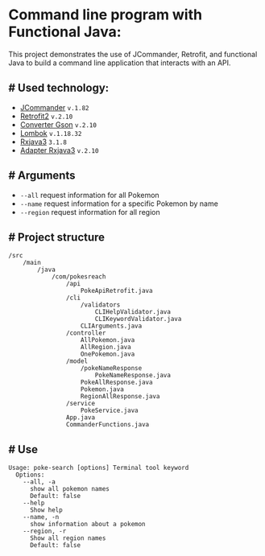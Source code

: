 # Command line program with Functional Java:
This project demonstrates the use of JCommander, Retrofit, and functional Java to build a command line application that interacts with an API.
## # Used technology:
- [JCommander](https://jcommander.org/) `v.1.82` 
- [Retrofit2](https://square.github.io/retrofit/) `v.2.10`
- [Converter Gson](https://mvnrepository.com/artifact/com.squareup.retrofit2/converter-gson) `v.2.10`
- [Lombok](https://projectlombok.org/) `v.1.18.32`
- [Rxjava3](https://github.com/ReactiveX/RxJava) `3.1.8`
- [Adapter Rxjava3](https://github.com/square/retrofit/blob/trunk/retrofit-adapters/rxjava3/README.md) `v.2.10`

## # Arguments
- `--all` request information for all Pokemon
- `--name` request information for a specific Pokemon by name
- `--region` request information for all region

## # Project structure
``` 
/src
    /main
        /java
            /com/pokesreach
                /api
                    PokeApiRetrofit.java
                /cli
                    /validators
                        CLIHelpValidator.java
                        CLIKeywordValidator.java
                    CLIArguments.java
                /controller
                    AllPokemon.java
                    AllRegion.java
                    OnePokemon.java
                /model
                    /pokeNameResponse
                        PokeNameResponse.java
                    PokeAllResponse.java
                    Pokemon.java
                    RegionAllResponse.java
                /service
                    PokeService.java
                App.java
                CommanderFunctions.java
```
## # Use
```
Usage: poke-search [options] Terminal tool keyword
  Options:
    --all, -a
      show all pokemon names
      Default: false
    --help
      Show help
    --name, -n
      show information about a pokemon
    --region, -r
      Show all region names
      Default: false
```